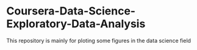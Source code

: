 Coursera-Data-Science-Exploratory-Data-Analysis
===============================================

This repository is mainly for ploting some figures in the data science field

